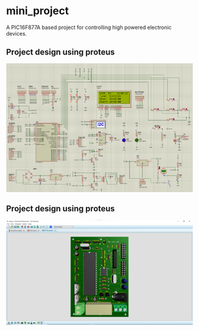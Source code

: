 # mini_project
A PIC16F877A based project for controlling high powered electronic devices.

## Project design using proteus
![Simulation](https://github.com/redolf250/mini_project/blob/main/images/protues.png)

## Project design using proteus
![3D View](https://github.com/redolf250/mini_project/blob/main/images/3dV3.png)

